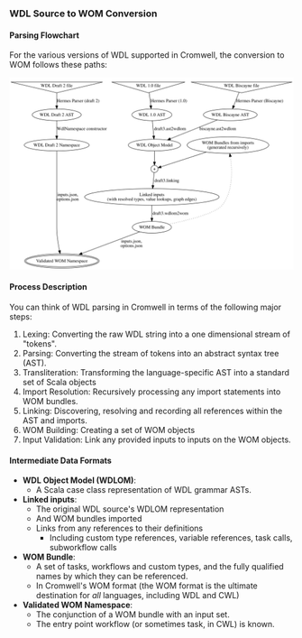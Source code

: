 ### WDL Source to WOM Conversion

#### Parsing Flowchart

For the various versions of WDL supported in Cromwell, the conversion to WOM follows
these paths: 

![Parsing Flowchart](wdlmap.svg)

#### Process Description

You can think of WDL parsing in Cromwell in terms of the following major steps:

1. Lexing: Converting the raw WDL string into a one dimensional stream of "tokens".
2. Parsing: Converting the stream of tokens into an abstract syntax tree (AST).
3. Transliteration: Transforming the language-specific AST into a standard set of Scala objects
4. Import Resolution: Recursively processing any import statements into WOM bundles.
5. Linking: Discovering, resolving and recording all references within the AST and imports.
6. WOM Building: Creating a set of WOM objects
7. Input Validation: Link any provided inputs to inputs on the WOM objects.


#### Intermediate Data Formats

* **WDL Object Model (WDLOM)**:
    * A Scala case class representation of WDL grammar ASTs.
* **Linked inputs**:
    * The original WDL source's WDLOM representation
    * And WOM bundles imported
    * Links from any references to their definitions
        * Including custom type references, variable references, task calls, subworkflow calls 
* **WOM Bundle**:
    * A set of tasks, workflows and custom types, and the fully qualified names by which they can be referenced.
    * In Cromwell's WOM format (the WOM format is the ultimate destination for _all_ languages, including WDL and CWL)
* **Validated WOM Namespace**:
    * The conjunction of a WOM bundle with an input set.
    * The entry point workflow (or sometimes task, in CWL) is known.
